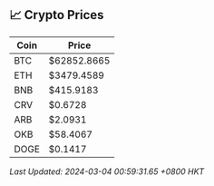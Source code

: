 ## 📈 Crypto Prices

| Coin | Price |
| ---- | ----- |
| BTC | $62852.8665 |
| ETH | $3479.4589 |
| BNB | $415.9183 |
| CRV | $0.6728 |
| ARB | $2.0931 |
| OKB | $58.4067 |
| DOGE | $0.1417 |

_Last Updated: 2024-03-04 00:59:31.65 +0800 HKT_
